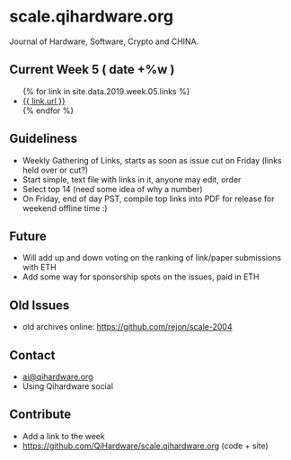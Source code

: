 # scale.qihardware.org

Journal of Hardware, Software, Crypto and CHINA.

## Current Week 5 ( date +%w )

<ul>
{% for link in site.data.2019.week.05.links %}
  <li>
    <a href="{{ link.url }}">
      {{ link.url }}
    </a>
  </li>
{% endfor %}
</ul>

## Guideliness

- Weekly Gathering of Links, starts as soon as issue cut on Friday (links held over or cut?)
- Start simple, text file with links in it, anyone may edit, order
- Select top 14 (need some idea of why a number)
- On Friday, end of day PST, compile top links into PDF for release for weekend offline time :)

## Future

- Will add up and down voting on the ranking of link/paper submissions with ETH
- Add some way for sponsorship spots on the issues, paid in ETH

## Old Issues

- old archives online: https://github.com/rejon/scale-2004


## Contact

- ai@qihardware.org
- Using Qihardware social


## Contribute

- Add a link to the week
- https://github.com/QiHardware/scale.qihardware.org (code + site)
